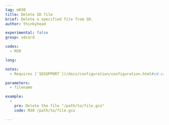 ```yaml
---
tag: m030
title: Delete SD file
brief: Delete a specified file from SD.
author: thinkyhead

experimental: false
group: sdcard

codes:
  - M30

long:

notes:
  - Requires [`SDSUPPORT`](/docs/configuration/configuration.html#sd-card)

parameters:
  - filename

example:
  -
    pre: Delete the file "/path/to/file.gco"
    code: M30 /path/to/file.gco

---
```


